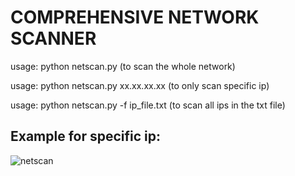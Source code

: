 # COMPREHENSIVE NETWORK SCANNER

usage: python netscan.py (to scan the whole network)

usage: python netscan.py xx.xx.xx.xx (to only scan specific ip)

usage: python netscan.py -f ip_file.txt (to scan all ips in the txt file)

## Example for specific ip:



![netscan](https://github.com/user-attachments/assets/b4b872d9-1dd5-4470-9941-1db4a8c1cb3b)
